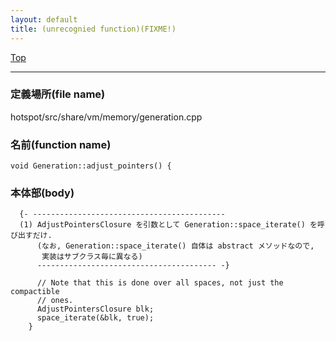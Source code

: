 ```yaml
---
layout: default
title: (unrecognied function)(FIXME!)
---
```

[Top](../index.html)

--- 
### 定義場所(file name)
hotspot/src/share/vm/memory/generation.cpp

### 名前(function name)
```
void Generation::adjust_pointers() {
```

### 本体部(body)
```
  {- -------------------------------------------
  (1) AdjustPointersClosure を引数として Generation::space_iterate() を呼び出すだけ.
      (なお, Generation::space_iterate() 自体は abstract メソッドなので, 
       実装はサブクラス毎に異なる)
      ---------------------------------------- -}

	  // Note that this is done over all spaces, not just the compactible
	  // ones.
	  AdjustPointersClosure blk;
	  space_iterate(&blk, true);
	}
	
```


